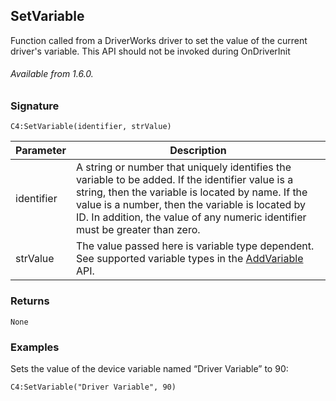 ## SetVariable

Function called from a DriverWorks driver to set the value of the current driver's variable. This API should not be invoked during OnDriverInit

###### Available from 1.6.0.


### Signature

`C4:SetVariable(identifier, strValue)`


| Parameter | Description |
| --- | --- |
| identifier | A string or number that uniquely identifies the variable to be added. If the identifier value is a string, then the variable is located by name. If the value is a number, then the variable is located by ID. In addition, the value of any numeric identifier must be greater than zero. |
| strValue | The value passed here is variable type dependent. See supported variable types in the [AddVariable][1] API. |


### Returns

`None`


### Examples

Sets the value of the device variable named “Driver Variable” to 90:

`C4:SetVariable("Driver Variable", 90)`



[1]:	https://snap-one.github.io/docs-driverworks-api/#addvariable